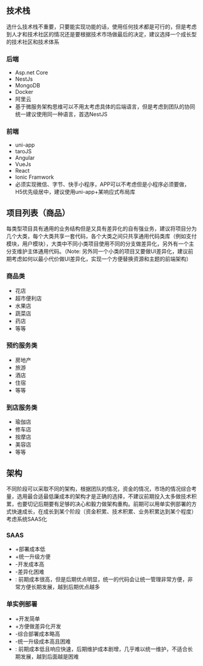 ## 技术栈
选什么技术栈不重要，只要能实现功能的话，使用任何技术都是可行的，但是考虑到人才和技术社区的情况还是要根据技术市场做最后的决定，建议选择一个成长型的技术社区和技术体系

### 后端
* Asp.net Core
* NestJs
* MongoDB
* Docker
* 阿里云
* 基于微服务架构思维可以不用太考虑具体的后端语言，但是考虑到团队的协同统一建议使用同一种语言，首选NestJS

### 前端
* uni-app
* taroJS
* Angular
* VueJs
* React
* Ionic Framwork
* 必须实现微信、字节、快手小程序，APP可以不考虑但是小程序必须要做，H5优先级居中，建议使用uni-app+某响应式布局库

## 项目列表（商品）
每类型项目具有通用的业务结构但是又具有差异化的自有强业务，建议将项目分为几个大类，每个大类共享一套代码，各个大类之间只共享通用代码类库（例如支付模块，用户模块），大类中不同小类项目使用不同的分支做差异化，另外有一个主分支维护主体通用代码。（Note: 另外同一个小类的项目又要做UI差异化，建议前期考虑如何以最小代价做UI差异化，实现一个方便替换资源和主题的前端架构）

### 商品类
* 花店
* 超市便利店
* 水果店
* 蔬菜店
* 药店
* 等等

### 预约服务类
* 房地产
* 旅游
* 酒店
* 住宿
* 等等

### 到店服务类
* 瑜伽店
* 修车店
* 按摩店
* 美容店
* 等等

## 架构
不同阶段可以采取不同的架构，根据团队的情况，资金的情况，市场的情况综合考量，选用最合适最低廉成本的架构才是正确的选择，不建议前期投入太多做技术积累，也要切记后期要有足够的决心和毅力做架构重构。前期可以用单实例部署的方式快速成长，在成长到某个阶段（资金积累、技术积累、业务积累达到某个程度）考虑系统SAAS化

### SAAS
* +部署成本低
* +统一升级方便
* -开发成本高
* -差异化困难
* : 前期成本很高，但是后期优点明显，统一的代码会让统一管理非常方便，非常方便长期发展，越到后期优点越多

### 单实例部署
* +开发简单
* +方便做差异化开发
* -综合部署成本略高
* -统一升级成本高且困难
* : 前期成本低且响应快速，后期维护成本剧增，几乎难以统一维护，不适合长期发展，越到后面越是困难
